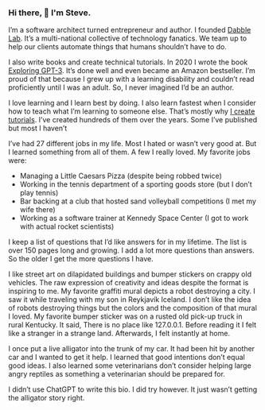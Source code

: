 ### Hi there, 👋 I'm Steve. 

I’m a software architect turned entrepreneur and author. I founded [Dabble Lab](https://dabblelab.com). It’s a multi-national collective of technology fanatics. We team up to help our clients automate things that humans shouldn’t have to do. 

I also write books and create technical tutorials. In 2020 I wrote the book [Exploring GPT-3](https://www.amazon.com/dp/1800563191). It’s done well and even became an Amazon bestseller. I’m proud of that because I grew up with a learning disability and couldn’t read proficiently until I was an adult. So, I never imagined I’d be an author.

I love learning and I learn best by doing. I also learn fastest when I consider how to teach what I’m learning to someone else. That’s mostly why [I create tutorials](https://youtube.com/dabblelab). I’ve created hundreds of them over the years. Some I’ve published but most I haven’t

I’ve had 27 different jobs in my life. Most I hated or wasn’t very good at. But I learned something from all of them. A few I really loved. My favorite jobs were:

- Managing a Little Caesars Pizza (despite being robbed twice)
- Working in the tennis department of a sporting goods store (but I don’t play tennis)
- Bar backing at a club that hosted sand volleyball competitions (I met my wife there)
- Working as a software trainer at Kennedy Space Center (I got to work with actual rocket scientists)

I keep a list of questions that I’d like answers for in my lifetime. The list is over 150 pages long and growing. I add a lot more questions than answers. So the older I get the more questions I have.

I like street art on dilapidated buildings and bumper stickers on crappy old vehicles. The raw expression of creativity and ideas despite the format is inspiring to me. My favorite graffiti mural depicts a robot destroying a city. I saw it while traveling with my son in Reykjavík Iceland. I don’t like the idea of robots destroying things but the colors and the composition of that mural I loved. My favorite bumper sticker was on a rusted old pick-up truck in rural Kentucky. It said, There is no place like 127.0.0.1. Before reading it I felt like a stranger in a strange land. Afterwards, I felt instantly at home.

I once put a live alligator into the trunk of my car. It had been hit by another car and I wanted to get it help. I learned that good intentions don’t equal good ideas. I also learned some veterinarians don’t consider helping large angry reptiles as something a veterinarian should be prepared for.

I didn’t use ChatGPT to write this bio. I did try however. It just wasn’t getting the alligator story right.
